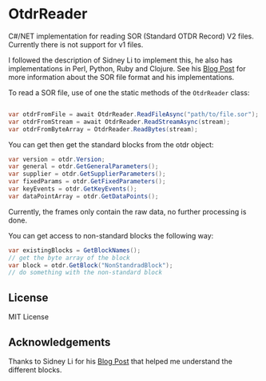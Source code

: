 # OtdrReader

C#/NET implementation for reading SOR (Standard OTDR Record) V2 files. Currently there is not support for v1 files.

I followed the description of Sidney Li to implement this, he also has implementations in Perl, Python, Ruby and Clojure.
See his [Blog Post](https://morethanfootnotes.blogspot.com/2015/07/the-otdr-optical-time-domain.html) for more information about the SOR file format and his implementations.

To read a SOR file, use of one the static methods of the `OtdrReader` class:

```csharp

var otdrFromFile = await OtdrReader.ReadFileAsync("path/to/file.sor");
var otdrFromStream = await OtdrReader.ReadStreamAsync(stream);
var otdrFromByteArray = OtdrReader.ReadBytes(stream);
```

You can get then get the standard blocks from the otdr object:

```csharp
var version = otdr.Version;
var general = otdr.GetGeneralParameters();
var supplier = otdr.GetSupplierParameters();
var fixedParams = otdr.GetFixedParameters();
var keyEvents = otdr.GetKeyEvents();
var dataPointArray = otdr.GetDataPoints();
```
Currently, the frames only contain the raw data, no further processing is done.

You can get access to non-standard blocks the following way:
```csharp
var existingBlocks = GetBlockNames();
// get the byte array of the block
var block = otdr.GetBlock("NonStandradBlock");
// do something with the non-standard block
```

## License
MIT License

## Acknowledgements
Thanks to Sidney Li for his [Blog Post](https://morethanfootnotes.blogspot.com/2015/07/the-otdr-optical-time-domain.html) that helped me understand the different blocks.